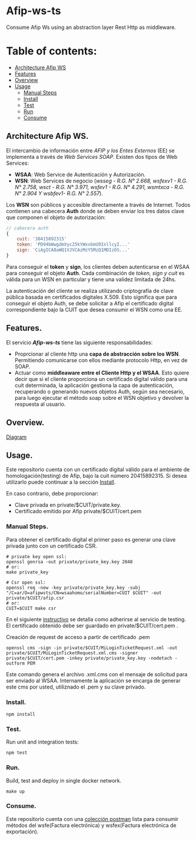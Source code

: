 # Afip-ws-ts
Consume Afip Ws using an abstraction layer Rest Http as middleware.

# Table of contents:
- [Architecture Afip WS](#arquitectura_ws_afip)
- [Features](#features)
- [Overview](#overview)
- [Usage](#usage)
  - [Manual Steps](#manual_steps)
  - [Install](#install)
  - [Test](#test)
  - [Run](#run)
  - [Consume](#consume)


## Architecture Afip WS. <a name="arquitectura_ws_afip"></a>

El intercambio de información entre _AFIP y los Entes Externos_ (EE) se implementa a través de _Web Services SOAP_.
Existen dos tipos de Web Services:
- **WSAA**: Web Service de Autenticación y Autorización.
- **WSN**: Web Services de negocio (_wsseg - R.G. N° 2.668, wsfexv1 - R.G. N° 2.758, wsct - R.G. N° 3.971,
wsfev1 - R.G. N° 4.291, wsmtxca - R.G. N° 2.904 Y wsbfev1- R.G. N° 2.557_).

Los **WSN** son públicos y accesible directamente a través de Internet.
Todos contienen una cabecera **Auth** donde se deben enviar los tres datos clave que componen el objeto de autorización:
```javascript
// cabecera auth
{
    cuit: '30415892315'
    token: 'PD94bWwgdmVyc25kYWxvbmU9InllcyI...'
    sign: 'CiAgICA8aWQ1VJVCAzMzY5MzQ1MDIzOS...'
}
```
Para conseguir el **token** y **sign**, los clientes deben autenticarse en el WSAA para conseguir el objeto **Auth**.
Cada combinación de _token, sign y cuit_ es válida para un WSN en particular y tiene una validez limitada de 24hs.

La autenticación del cliente se realiza utilizando criptografía de clave pública basada en certificados digitales X.509.
Esto significa que para conseguir el objeto Auth, se debe solicitar a Afip el certificado digital correspondiente bajo
la CUIT que desea consumir el WSN como una EE.

## Features. <a name="features"></a>

El servicio _**Afip-ws-ts**_ tiene las siguiente responsabilidades:
- Proprcionar al cliente http una **capa de abstracción sobre los WSN**. Permitiendo comunicarse con ellos mediante
protocolo Http, en vez de SOAP.
- Actuar como **middleaware entre el Cliente Http y el WSAA**. Esto quiere decir que si el cliente proporciona un
certificado digital válido para una cuit determinada, la aplicación gestiona la capa de autenticación, recuperando
o generando nuevos objetos Auth, según sea necesario, para luego ejecutar el método soap sobre el WSN objetivo y
devolver la respuesta al usuario.

## Overview. <a name="overview"></a>
[Diagram](diagram.png)

## Usage. <a name="usage"></a>

Este repositorio cuenta con un certificado digital válido para el ambiente de homologación(testing) de Afip,
bajo la cuit número 20415892315.
Si desea utilizarlo puede continuar a la sección [Install](#install).

En caso contrario, debe proporcionar: 
- Clave privada en private/$CUIT/private.key.
- Certificado emitido por Afip private/$CUIT/cert.pem

### Manual Steps. <a name="manual_steps"></a>

Para obtener el certificado digital el primer paso es generar una clave privada junto con un certificado CSR.
```shell
# private key open ssl:
openssl genrsa -out private/private_key.key 2048 
# or:
make private_key

# Csr open ssl:
openssl req -new -key private/private_key.key -subj "/C=ar/O=afipwsts/CN=wsaahomo/serialNumber=CUIT $CUIT" -out private/$CUIT/afip.csr
# or:
CUIT=$CUIT make csr
```

En el siguiente [instructivo](https://www.afip.gob.ar/ws/WSASS/WSASS_como_adherirse.pdf) se detalla
como adherirse al servicio de testing.
El certificado obtenido debe ser guardado en private/$CUIT/cert.pem .

Creación de request de acceso a partir de certificado .pem
```shell
openssl cms -sign -in private/$CUIT/MiLoginTicketRequest.xml -out private/$CUIT/MiLoginTicketRequest.xml.cms -signer private/$CUIT/cert.pem -inkey private/private_key.key -nodetach -outform PEM
```
Este comando genera el archivo .xml.cms con el mensaje de solicitud para ser enviado al WSAA. Internamente la aplicación
se encarga de generar este cms por usted, utiliznado el .pem y su clave privado.

### Install. <a name="install"></a>

```shell
npm install
```

### Test. <a name="test"></a>
Run unit and integration tests:
```shell
npm test
```

### Run. <a name="run"></a>
Build, test and deploy in single docker network.
```shell
make up
```

### Consume. <a name="consume"></a>
Este repositorio cuenta con una [colección postman](afip-ws-ts.postman_collection.json) lista para consumir
métodos del wsfe(Factura electrónica) y wsfex(Factura electrónica de exportación).
